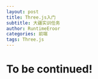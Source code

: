 ```yaml
---
layout: post
title: Three.js入门
subtitle: 大疆实训任务
author: RuntimeEroor
categories: 前端
tags: Three.js
---
```

# To be continued!
